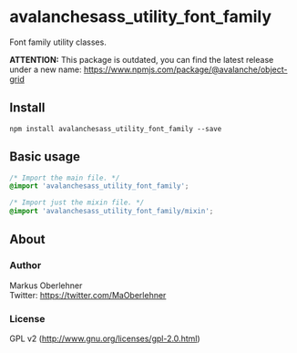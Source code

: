 # avalanchesass_utility_font_family
Font family utility classes.

**ATTENTION:** This package is outdated, you can find the latest release under a new name: https://www.npmjs.com/package/@avalanche/object-grid

## Install
```
npm install avalanchesass_utility_font_family --save
```

## Basic usage
```css
/* Import the main file. */
@import 'avalanchesass_utility_font_family';

/* Import just the mixin file. */
@import 'avalanchesass_utility_font_family/mixin';
```

## About
### Author
Markus Oberlehner  
Twitter: https://twitter.com/MaOberlehner

### License
GPL v2 (http://www.gnu.org/licenses/gpl-2.0.html)
